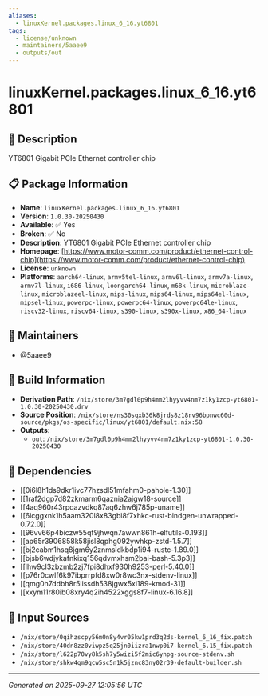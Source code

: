 ```yaml
---
aliases:
  - linuxKernel.packages.linux_6_16.yt6801
tags:
  - license/unknown
  - maintainers/5aaee9
  - outputs/out
---
```


# linuxKernel.packages.linux_6_16.yt6801

## 📝 Description

YT6801 Gigabit PCIe Ethernet controller chip

## 📋 Package Information

- **Name**: `linuxKernel.packages.linux_6_16.yt6801`
- **Version**: `1.0.30-20250430`
- **Available**: ✅ Yes
- **Broken**: ✅ No
- **Description**: YT6801 Gigabit PCIe Ethernet controller chip
- **Homepage**: [https://www.motor-comm.com/product/ethernet-control-chip](https://www.motor-comm.com/product/ethernet-control-chip)
- **License**: `unknown`
- **Platforms**: `aarch64-linux`, `armv5tel-linux`, `armv6l-linux`, `armv7a-linux`, `armv7l-linux`, `i686-linux`, `loongarch64-linux`, `m68k-linux`, `microblaze-linux`, `microblazeel-linux`, `mips-linux`, `mips64-linux`, `mips64el-linux`, `mipsel-linux`, `powerpc-linux`, `powerpc64-linux`, `powerpc64le-linux`, `riscv32-linux`, `riscv64-linux`, `s390-linux`, `s390x-linux`, `x86_64-linux`
## 👥 Maintainers

- @5aaee9


## 🔧 Build Information

- **Derivation Path**: `/nix/store/3m7gdl0p9h4mm2lhyyvv4nm7z1ky1zcp-yt6801-1.0.30-20250430.drv`
- **Source Position**: `/nix/store/ns30sqxb36k8jrds8z18rv96bpnwc60d-source/pkgs/os-specific/linux/yt6801/default.nix:58`
- **Outputs**:
  - `out`:  `/nix/store/3m7gdl0p9h4mm2lhyyvv4nm7z1ky1zcp-yt6801-1.0.30-20250430`

## 🔗 Dependencies

- [[0i6l8h1ds9dkr1ivc77hzsdl51mfahm0-pahole-1.30]]
- [[1raf2dgp7d82zkmarm6qaznia2ajgw18-source]]
- [[4aq960r43rpqazvdkq87aq6zhw6j785p-uname]]
- [[6icggxnk1h5aam320l8x83gbi8f7xhkc-rust-bindgen-unwrapped-0.72.0]]
- [[96vv66p4biczw55qf9jhwqn7awwn861h-elfutils-0.193]]
- [[ap65r3906858k58jisl8qphg092ywhkp-zstd-1.5.7]]
- [[bj2cabm1hsq8jgm6y2znmsldkbdp1i94-rustc-1.89.0]]
- [[bjsb6wdjykafnkixq156qdvmxhsm2bai-bash-5.3p3]]
- [[lhw9cl3zbzmb2zj7fpi8dhxf930h9253-perl-5.40.0]]
- [[p76r0cwlf6k97ibprrpfd8xw0r8wc3nx-stdenv-linux]]
- [[qmg0h7ddbh8r5iissdh538jgwx5xi189-kmod-31]]
- [[xxym11r80ib08xry4q2ih4522xggs8f7-linux-6.16.8]]

## 📁 Input Sources

- `/nix/store/0qihzscpy56m0n8y4vr05kw1prd3q2ds-kernel_6_16_fix.patch`
- `/nix/store/40dn8zz0viwpz5q25jn0iizra1nwp0i7-kernel_6.15_fix.patch`
- `/nix/store/l622p70vy8k5sh7y5wizi5f2mic6ynpg-source-stdenv.sh`
- `/nix/store/shkw4qm9qcw5sc5n1k5jznc83ny02r39-default-builder.sh`

---
*Generated on 2025-09-27 12:05:56 UTC*

